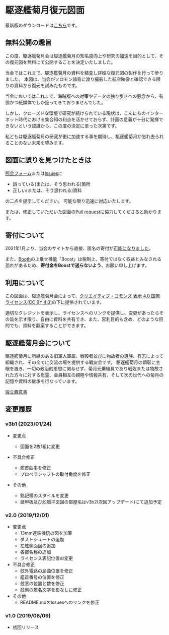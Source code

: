 # 駆逐艦菊月復元図面
最新版のダウンロードは[こちら](https://github.com/kikuzukikai/kikuzuki-blueprint/releases/latest)です。

## 無料公開の趣旨
この度、駆逐艦菊月会は駆逐艦菊月の知名度向上や研究の加速を目的として、その復元図を無料にて公開することを決定いたしました。

当会ではこれまで、駆逐艦菊月の資料を精査し詳細な復元図の製作を行って参りました。
本図は、当会がソロモン諸島に渡り撮影した航空映像と確認できる限りの資料から復元を試みたものです。

当会においてはこれまで、海賊版への対策やデータの独り歩きへの懸念から、有償かつ紙媒体でしか扱ってきておりませんでした。

しかし、クローズドな環境で研究が続けられている現状は、こんにちのインターネット時代における集合知の利点を活かせておらず、計画の意義が十分に発揮できないという認識から、この度の決定に至った次第です。

私どもは駆逐艦菊月の研究が更に加速する事を期待し、駆逐艦菊月が忘れ去られることのない未来を望みます。

## 図面に誤りを見つけたときは
[照会フォーム](https://www.kikuzukikai.org/forms/inquiry.html)または[Issues](https://github.com/kikuzukikai/kikuzuki-blueprint/issues)に

- 誤っている(または、そう思われる)箇所
- 正しい(または、そう思われる)資料

の二点を提示してください。
可能な限り迅速に対応いたします。

または、修正していただいた図面の[Pull request](https://github.com/kikuzukikai/kikuzuki-blueprint/pulls)に協力してくださると助かります。

## 寄付について

2021年1月より、当会のサイトから直接、匿名の寄付が[可能になりました](https://www.kikuzukikai.org/forms/donate.html)。

また、[Booth](https://kikuzukikai.booth.pm)の上乗せ機能「Boost」は税制上、寄付ではなく収益とみなされる恐れがあるため、**寄付金をBoostで送らないよう**、お願い申し上げます。

## 利用について
この図面は、駆逐艦菊月会によって、[クリエイティブ・コモンズ 表示 4.0 国際 ライセンス(CC BY 4.0)](https://creativecommons.org/licenses/by/4.0/deed.ja)の下に提供されています。

適切なクレジットを表示し、ライセンスへのリンクを提供し、変更があったらその旨を示す限り、自由に資料を共有でき、また、営利目的も含め、どのような目的でも、資料を翻案することができます。

## 駆逐艦菊月会について
駆逐艦菊月に所縁のある旧軍人軍属、戦歿者並びに物故者の遺族、有志によって組織され、その全てに交流の場を提供する戦友会です。
駆逐艦菊月の顕彰に主眼を置き、一切の政治的思想に関与せず、菊月元乗組員であり戦歿または物故された方々に対する慰霊、会員相互の親睦や情報共有、そして次の世代への菊月の記憶や資料の継承を行なっています。

[設立趣意書](https://www.kikuzukikai.org/articles/prospectus.html)

## 変更履歴

### v3b1 (2023/01/24)
- 変更点
	- 図面を2枚1組に変更

- 不具合修正
	- 艦首曲率を修正
	- プロペラシャフトの取付角度を修正
- その他
	- 銘記欄のスタイルを変更
	- 諸甲板及び舩艙平面図の部屋名はv3b2(次回アップデート)にて追加予定

### v2.0 (2019/12/01)
- 変更点
	- 13mm連装機銃の図を加筆
	- ダストシュートの追加
	- 左舷側面図の追加
	- 各部名称の追加
	- ライセンス表記位置の変更
- 不具合修正
	- 舷外電路の屈曲位置を修正
	- 艦首番号の位置を修正
	- 舷窓の位置と数を修正
	- 舷側の艦名文字を影なしに修正
- その他
	- README.mdのIssuesへのリンクを修正

### v1.0 (2019/06/09)
- 初回リリース
